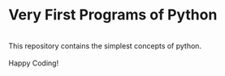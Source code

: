 # Very First Programs of Python

<br/>This repository contains the simplest concepts of python.
<br/>
<br/>Happy Coding!
